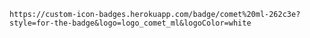 	https://custom-icon-badges.herokuapp.com/badge/comet%20ml-262c3e?style=for-the-badge&logo=logo_comet_ml&logoColor=white

